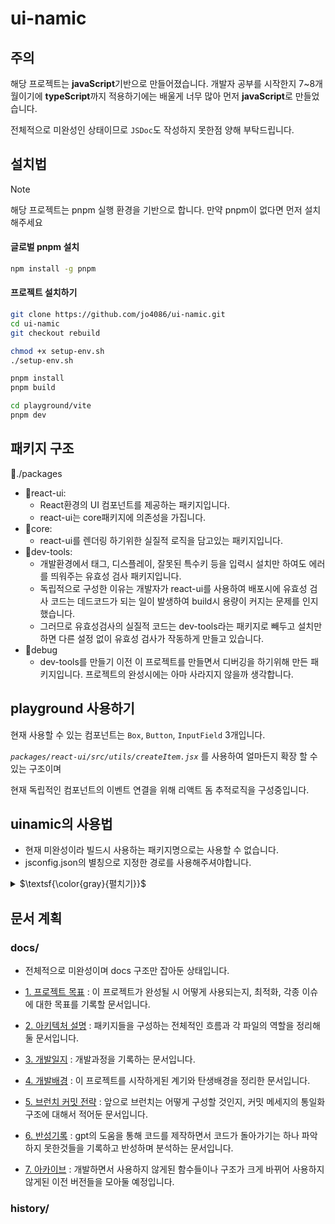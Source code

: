 # ui-namic

## 주의

해당 프로젝트는 **javaScript**기반으로 만들어졌습니다. 개발자 공부를 시작한지 7~8개월이기에 **typeScript**까지 적용하기에는 배울게 너무 많아 먼저 **javaScript**로 만들었습니다.

전체적으로 미완성인 상태이므로 `JSDoc`도 작성하지 못한점 양해 부탁드립니다.

## 설치법

> [!NOTE]
> 해당 프로젝트는 pnpm 실행 환경을 기반으로 합니다. 만약 pnpm이 없다면 먼저 설치해주세요

#### 글로벌 pnpm 설치

```bash
npm install -g pnpm
```

#### 프로젝트 설치하기

```bash
git clone https://github.com/jo4086/ui-namic.git
cd ui-namic
git checkout rebuild

chmod +x setup-env.sh
./setup-env.sh

pnpm install
pnpm build

cd playground/vite
pnpm dev
```

## 패키지 구조

📁./packages

-   📁react-ui:
    -   React환경의 UI 컴포넌트를 제공하는 패키지입니다.
    -   react-ui는 core패키지에 의존성을 가집니다.
-   📁core:
    -   react-ui를 렌더링 하기위한 실질적 로직을 담고있는 패키지입니다.
-   📁dev-tools:
    -   개발환경에서 태그, 디스플레이, 잘못된 특수키 등을 입력시 설치만 하여도 에러를 띄워주는 유효성 검사 패키지입니다.
    -   독립적으로 구성한 이유는 개발자가 react-ui를 사용하여 배포시에 유효성 검사 코드는 데드코드가 되는 일이 발생하여 build시 용량이 커지는 문제를 인지했습니다.
    -   그러므로 유효성검사의 실질적 코드는 dev-tools라는 패키지로 빼두고 설치만하면 다른 설정 없이 유효성 검사가 작동하게 만들고 있습니다.
-   📁debug
    -   dev-tools를 만들기 이전 이 프로젝트를 만들면서 디버깅을 하기위해 만든 패키지입니다. 프로젝트의 완성시에는 아마 사라지지 않을까 생각합니다.

## playground 사용하기

현재 사용할 수 있는 컴포넌트는 `Box`, `Button`, `InputField` 3개입니다.

_`packages/react-ui/src/utils/createItem.jsx`_ 를 사용하여 얼마든지 확장 할 수 있는 구조이며

현재 독립적인 컴포넌트의 이벤트 연결을 위해 리액트 돔 추적로직을 구성중입니다.

## uinamic의 사용법

-   현재 미완성이라 빌드시 사용하는 패키지명으로는 사용할 수 없습니다.
-   jsconfig.json의 별칭으로 지정한 경로를 사용해주셔야합니다.

<details>
<summary> $\textsf{\color{gray}{펼치기}}$ </summary>

```jsx
// import { Box } from '@uinamic/react-ui' // 패키지명 사용 불가
import { Box } from '@react-ui'
import { useState } from 'React'

const style = {
    backgroundColor: 'blue',

    dyClick: {
        backgroundColor: 'red',
    },
}

const Main = () => {
    const [toggle, setToggle] = useState(false)

    // 현재는 dynamicStyle이지만 추후 dy로 축약시킬 예정입니다.
    return (
        <>
            <Box dynamicStyle={style} onClick={() => setToggle((prev) => !prev)}>
                안녕하세요
            </Box>
        </>
    )
}
```

해당 코드 작동시

클릭시마다 백그라운드 컬러가 `기본값: blue`, `토글값: red`로 작동하게끔 이벤트 기반 스타일링을 쉽게 하는것이며 onClick뿐만 아니라 자주 사용되는 onEvent을 선언형으로 스타일을 만들게 하는게 목적입니다.

이벤트 스타일을 적용하고 싶은 키워드는 아래와같이 `on`을 `dy`로 교체해서 사용하면 됩니다.

-   `onClick` → `dyClick`
-   `onFocus` → `dyFocus`
-   `onBlur` → `dyBlur` ...

외부 변수로 작성해서 기본 스타일과 동적 스타일을 한번에 선언할 수있으며 간단하게 적용하고 싶을때는 아래와 같이 사용합니다.

```jsx
import { Box } from '@uinamic/react-ui'
import { useState } from 'React'

const Main = () => {
    const [toggle, setToggle] = useState(false)

    return (
        <>
            <Box style={{ color: 'green', backgroundColor: 'orange' }} dyClick={{ color: 'white', backgroundColor: 'black' }} onClick={() => setToggle((prev) => !prev)}>
                클릭시마다 dyClick에 설정한 스타일로 토글됩니다.
            </Box>
        </>
    )
}
```

단순 클릭이벤트 뿐만아니라 선언형으로 `hover`, `after`, `before`같은 **가상 클래스와 가상 요소**, `keyfraems`와 `media`까지 지원하며

이들을 중첩구조로 모든 상황에서의 이벤트 동적 스타일링을 선언형으로 하는게 목표입니다.

아래는 다양항 상황에서 모두 선언형으로 복잡한 스타일을 모두 예상했을때 작성한 코드이며 완성형이 아니기에 수정 될 여지가 있습니다.

<details>
<summary> $\textsf{\color{gray}{선언형 코드 보기}}$ </summary>

```js
const commonStyle = { one: '0.5s ease 1' }

const boxStyle4 = {
    userSelect: 'none',
    gap: '20px',
    color: 'black',
    fontSize: '20px',
    border: '1px solid black',
    outline: 0,
    // width: '500px',
    // margin: '30px auto 0 30px',
    backgroundColor: 'white',
    // justifyContent: 'end',
    // padding: '0 20px',
    boxSizing: 'border-box',
    textAlign: 'right',
    transition: [{ name: 'color, background-color', value: '0.5s ease 1' }, 'font-size 1s ease-in-out 1'],
    // cursor: 'pointer',
    // whiteSpace: 'nowrap',
    position: 'relative',
    // width: 'auto',

    keyframes: {
        move: {
            duration: '3s',
            iteration: 5,
            timingFunction: 'ease-in-out',
            percent: {
                0: { transform: 'translateX(0%)', opacity: 0, easing: 'ease-in' },
                15: { transform: 'translateX(50%)', opacity: 0.3, easing: 'ease-in-out' },
                70: { transform: 'translateX(75%)', opacity: 0.7, easing: 'linear' },
                100: { transform: 'translateX(50%)', opacity: 1, cursor: 'default', easing: 'ease-out' },
            },
        },
        scale: {
            animation: '3s 5 ease-in-out',
            percent: {
                0: { transform: 'scale(1)' },
                100: { transform: 'scale(1.5)' },
            },
        },
    },

    media: {
        between: [
            { up: 768, down: 1023, width: '200px', height: '50px' },
            { up: 1024, down: 1279, width: '300px', height: '100px' },
        ],
        down: [
            { point: 1023, width: '200px', height: '50px' },
            { point: 1279, width: '300px', height: '100px' },
            { point: 1439, width: '400px', height: '150px' },
        ],
        up: [
            { point: 768, width: '200px', height: '50px' },
            { point: 1280, width: '300px', height: '100px' },
        ],
        advanced: [{ query: 'screen, (min-width: 768px) and (max-width: 1023px)', width: '300px' }],
    },

    dyClick: {
        color: 'blue',
        backgroundColor: 'pink',
        padding: '0 200px',

        hover: {
            backgroundColor: 'red',
            color: 'white',
        },
        after: {
            position: 'absolute',
            content: '"hello"',
            left: '30px',
            top: '3px',
            fontSize: '16px',
            transition: [`left ${commonStyle.one}`, `top ${commonStyle.one}`, `fontSize ${commonStyle.one}`],
        },
        before: {
            opacity: '0',
        },
    },
}
```

</details>
</details>

## 문서 계획

### docs/

-   전체적으로 미완성이며 docs 구조만 잡아둔 상태입니다.

-   [1. 프로젝트 목표](./docs/01_Objectives.md) : 이 프로젝트가 완성될 시 어떻게 사용되는지, 최적화, 각종 이슈에 대한 목표를 기록할 문서입니다.
-   [2. 아키텍처 설명](./docs/02_Architeture.md) : 패키지들을 구성하는 전체적인 흐름과 각 파일의 역할을 정리해둘 문서입니다.
-   [3. 개발일지](./docs/03_Devlog.md) : 개발과정을 기록하는 문서입니다.
-   [4. 개발배경](./docs/04_Background.md) : 이 프로젝트를 시작하게된 계기와 탄생배경을 정리한 문서입니다.
-   [5. 브런치 커밋 전략](./docs/05_BranchStrategy.md) : 앞으로 브런치는 어떻게 구성할 것인지, 커밋 메세지의 통일화 구조에 대해서 적어둔 문서입니다.
-   [6. 반성기록](./docs/06_Reflection.md) : gpt의 도움을 통해 코드를 제작하면서 코드가 돌아가기는 하나 파악하지 못한것들을 기록하고 반성하며 분석하는 문서입니다.
-   [7. 아카이브](./docs/07_Archive.md) : 개발하면서 사용하지 않게된 함수들이나 구조가 크게 바뀌어 사용하지 않게된 이전 버전들을 모아둘 예정입니다.

### history/
